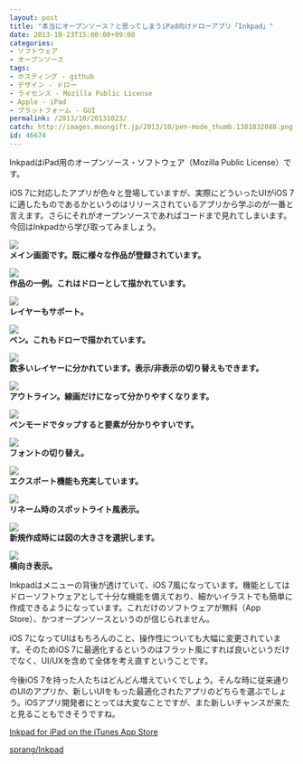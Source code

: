 ```yaml
---
layout: post
title: "本当にオープンソース？と思ってしまうiPad向けドローアプリ「Inkpad」"
date: 2013-10-23T15:00:00+09:00
categories:
- ソフトウェア
- オープンソース
tags: 
- ホスティング - github
- デザイン - ドロー
- ライセンス - Mozilla Public License
- Apple - iPad
- プラットフォーム - GUI
permalink: /2013/10/20131023/
catch: http://images.moongift.jp/2013/10/pen-mode_thumb.1381832088.png
id: 46674
---
```

InkpadはiPad用のオープンソース・ソフトウェア（Mozilla Public License）です。

  
  

iOS 7に対応したアプリが色々と登場していますが、実際にどういったUIがiOS 7に適したものであるかというのはリリースされているアプリから学ぶのが一番と言えます。さらにそれがオープンソースであればコードまで見れてしまいます。今回はInkpadから学び取ってみましょう。

  

[![](http://images.moongift.jp/2013/10/main_thumb.1381832062.png)](http://images.moongift.jp/2013/10/main.1381832062.png)  
**メイン画面です。既に様々な作品が登録されています。**

  

[![](http://images.moongift.jp/2013/10/view_thumb.1381832067.png)](http://images.moongift.jp/2013/10/view.1381832067.png)  
**作品の一例。これはドローとして描かれています。**

  

[![](http://images.moongift.jp/2013/10/layer_thumb.1381832071.png)](http://images.moongift.jp/2013/10/layer.1381832071.png)  
**レイヤーもサポート。**

  

[![](http://images.moongift.jp/2013/10/pen_thumb.1381832075.png)](http://images.moongift.jp/2013/10/pen.1381832075.png)  
**ペン。これもドローで描かれています。**

  

[![](http://images.moongift.jp/2013/10/pen-layers_thumb.1381832080.png)](http://images.moongift.jp/2013/10/pen-layers.1381832080.png)  
**数多いレイヤーに分かれています。表示/非表示の切り替えもできます。**

  

[![](http://images.moongift.jp/2013/10/pen-outline_thumb.1381832084.png)](http://images.moongift.jp/2013/10/pen-outline.1381832084.png)  
**アウトライン。線画だけになって分かりやすくなります。**

  

[![](http://images.moongift.jp/2013/10/pen-mode_thumb.1381832088.png)](http://images.moongift.jp/2013/10/pen-mode.1381832088.png)  
**ペンモードでタップすると要素が分かりやすいです。**

  

[![](http://images.moongift.jp/2013/10/font_thumb.1381832094.png)](http://images.moongift.jp/2013/10/font.1381832094.png)  
**フォントの切り替え。**

  

[![](http://images.moongift.jp/2013/10/export_thumb.1381832100.png)](http://images.moongift.jp/2013/10/export.1381832100.png)  
**エクスポート機能も充実しています。**

  

[![](http://images.moongift.jp/2013/10/rename_thumb.1381832106.png)](http://images.moongift.jp/2013/10/rename.1381832106.png)  
**リネーム時のスポットライト風表示。**

  

[![](http://images.moongift.jp/2013/10/new_thumb.1381832111.png)](http://images.moongift.jp/2013/10/new.1381832111.png)  
**新規作成時には図の大きさを選択します。**

  

[![](http://images.moongift.jp/2013/10/change_thumb.1381832116.png)](http://images.moongift.jp/2013/10/change.1381832116.png)  
**横向き表示。**

  

Inkpadはメニューの背後が透けていて、iOS 7風になっています。機能としてはドローソフトウェアとして十分な機能を備えており、細かいイラストでも簡単に作成できるようになっています。これだけのソフトウェアが無料（App Store）、かつオープンソースというのが信じられません。

  

iOS 7になってUIはもちろんのこと、操作性についても大幅に変更されています。そのためiOS 7に最適化するというのはフラット風にすれば良いというだけでなく、UI/UXを含めて全体を考え直すということです。

  

今後iOS 7を持った人たちはどんどん増えていくでしょう。そんな時に従来通りのUIのアプリか、新しいUIをもった最適化されたアプリのどちらを選ぶでしょう。iOSアプリ開発者にとっては大変なことですが、また新しいチャンスが来たと見ることもできそうですね。

  

[Inkpad for iPad on the iTunes App Store](https://itunes.apple.com/app/id400083414)

  
  

[sprang/Inkpad](https://github.com/sprang/Inkpad)

